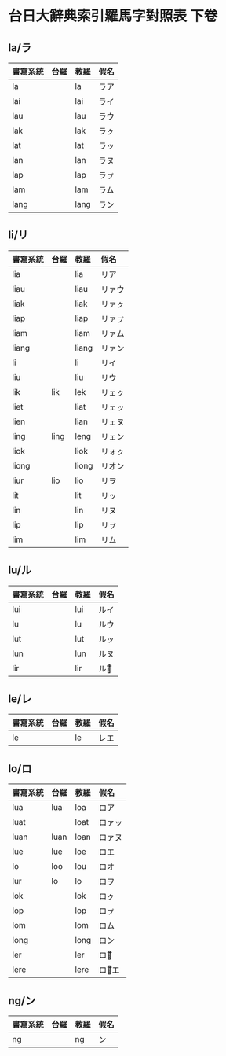 # 台日大辭典索引羅馬字對照表 下卷

## la/ラ

| 書寫系統 | 台羅 | 教羅 | 假名 |
| :--- | :--- | :--- | :--- |
| la | | la | ラア |
| lai | | lai | ライ |
| lau | | lau | ラウ |
| lak | | lak | ラㇰ |
| lat | | lat | ラッ |
| lan | | lan | ラヌ |
| lap | | lap | ラㇷ゚ |
| lam | | lam | ラム |
| lang | | lang | ラン |

## li/リ

| 書寫系統 | 台羅 | 教羅 | 假名 |
| :--- | :--- | :--- | :--- |
| lia | | lia | リア |
| liau | | liau | リァウ |
| liak | | liak | リァㇰ |
| liap | | liap | リァㇷ゚ |
| liam | | liam | リァム |
| liang | | liang | リァン |
| li | | li | リイ |
| liu | | liu | リウ |
| lik | lik | lek | リェㇰ |
| liet | | liat | リェッ |
| lien | | lian | リェヌ |
| ling | ling | leng | リェン |
| liok | | liok | リォㇰ |
| liong | | liong | リオン |
| liur | lio | lio | リヲ |
| lit | | lit | リッ |
| lin | | lin | リヌ |
| lip | | lip | リㇷ゚ |
| lim | | lim | リム |

## lu/ル

| 書寫系統 | 台羅 | 教羅 | 假名 |
| :--- | :--- | :--- | :--- |
| lui | | lui | ルイ |
| lu | | lu | ルウ |
| lut | | lut | ルッ |
| lun | | lun | ルヌ |
| lir | | lir | ルウ͞ |

## le/レ

| 書寫系統 | 台羅 | 教羅 | 假名 |
| :--- | :--- | :--- | :--- |
| le | | le | レエ |

## lo/ロ

| 書寫系統 | 台羅 | 教羅 | 假名 |
| :--- | :--- | :--- | :--- |
| lua | lua | loa | ロア |
| luat | | loat | ロァッ |
| luan | luan | loan | ロァヌ |
| lue | lue | loe | ロエ |
| lo | loo | lou | ロオ |
| lur | lo | lo | ロヲ |
| lok | | lok | ロㇰ |
| lop | | lop | ロㇷ゚ |
| lom | | lom | ロム |
| long | | long | ロン |
| ler | | ler | ロオ͞ |
| lere | | lere | ロォ͞エ |

## ng/ン

| 書寫系統 | 台羅 | 教羅 | 假名 |
| :--- | :--- | :--- | :--- |
| ng | | ng | ン |

